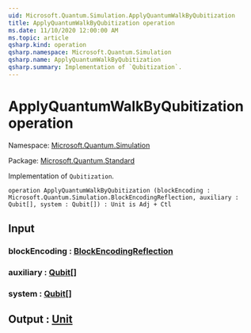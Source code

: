 ```yaml
---
uid: Microsoft.Quantum.Simulation.ApplyQuantumWalkByQubitization
title: ApplyQuantumWalkByQubitization operation
ms.date: 11/10/2020 12:00:00 AM
ms.topic: article
qsharp.kind: operation
qsharp.namespace: Microsoft.Quantum.Simulation
qsharp.name: ApplyQuantumWalkByQubitization
qsharp.summary: Implementation of `Qubitization`.
---
```


# ApplyQuantumWalkByQubitization operation

Namespace: [Microsoft.Quantum.Simulation](xref:Microsoft.Quantum.Simulation)

Package: [Microsoft.Quantum.Standard](https://nuget.org/packages/Microsoft.Quantum.Standard)


Implementation of `Qubitization`.

```qsharp
operation ApplyQuantumWalkByQubitization (blockEncoding : Microsoft.Quantum.Simulation.BlockEncodingReflection, auxiliary : Qubit[], system : Qubit[]) : Unit is Adj + Ctl
```


## Input

### blockEncoding : [BlockEncodingReflection](xref:Microsoft.Quantum.Simulation.BlockEncodingReflection)




### auxiliary : [Qubit](xref:microsoft.quantum.lang-ref.qubit)[]




### system : [Qubit](xref:microsoft.quantum.lang-ref.qubit)[]





## Output : [Unit](xref:microsoft.quantum.lang-ref.unit)

